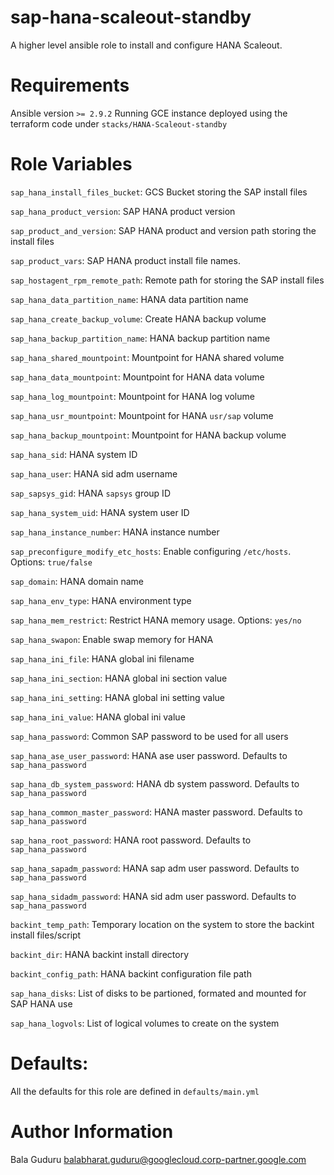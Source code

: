 # sap-hana-scaleout-standby

A higher level ansible role to install and configure HANA Scaleout.

# Requirements

Ansible version `>= 2.9.2`
Running GCE instance deployed using the terraform code under `stacks/HANA-Scaleout-standby`

# Role Variables

`sap_hana_install_files_bucket`: GCS Bucket storing the SAP install files

`sap_hana_product_version`: SAP HANA product version

`sap_product_and_version`: SAP HANA product and version path storing the install files

`sap_product_vars`: SAP HANA product install file names.

`sap_hostagent_rpm_remote_path`: Remote path for storing the SAP install files

`sap_hana_data_partition_name`: HANA data partition name

`sap_hana_create_backup_volume`: Create HANA backup volume

`sap_hana_backup_partition_name`: HANA backup partition name

`sap_hana_shared_mountpoint`: Mountpoint for HANA shared volume

`sap_hana_data_mountpoint`: Mountpoint for HANA data volume

`sap_hana_log_mountpoint`: Mountpoint for HANA log volume

`sap_hana_usr_mountpoint`: Mountpoint for HANA `usr/sap` volume

`sap_hana_backup_mountpoint`: Mountpoint for HANA backup volume

`sap_hana_sid`: HANA system ID

`sap_hana_user`: HANA sid adm username

`sap_sapsys_gid`: HANA `sapsys` group ID

`sap_hana_system_uid`: HANA system user ID

`sap_hana_instance_number`: HANA instance number

`sap_preconfigure_modify_etc_hosts`: Enable configuring `/etc/hosts`. Options: `true/false`

`sap_domain`: HANA domain name

`sap_hana_env_type`: HANA environment type

`sap_hana_mem_restrict`: Restrict HANA memory usage. Options: `yes/no`

`sap_hana_swapon`: Enable swap memory for HANA

`sap_hana_ini_file`: HANA global ini filename

`sap_hana_ini_section`: HANA global ini section value

`sap_hana_ini_setting`: HANA global ini setting value

`sap_hana_ini_value`: HANA global ini value

`sap_hana_password`: Common SAP password to be used for all users

`sap_hana_ase_user_password`: HANA ase user password. Defaults to `sap_hana_password`

`sap_hana_db_system_password`: HANA db system password. Defaults to `sap_hana_password`

`sap_hana_common_master_password`: HANA master password. Defaults to `sap_hana_password`

`sap_hana_root_password`: HANA root password. Defaults to `sap_hana_password`

`sap_hana_sapadm_password`: HANA sap adm user password. Defaults to `sap_hana_password`

`sap_hana_sidadm_password`: HANA sid adm user password. Defaults to `sap_hana_password`

`backint_temp_path`: Temporary location on the system to store the backint install files/script

`backint_dir`: HANA backint install directory

`backint_config_path`: HANA backint configuration file path

`sap_hana_disks`: List of disks to be partioned, formated and mounted for SAP HANA use

`sap_hana_logvols`: List of logical volumes to create on the system

# Defaults:

All the defaults for this role are defined in `defaults/main.yml`

# Author Information

Bala Guduru <balabharat.guduru@googlecloud.corp-partner.google.com>